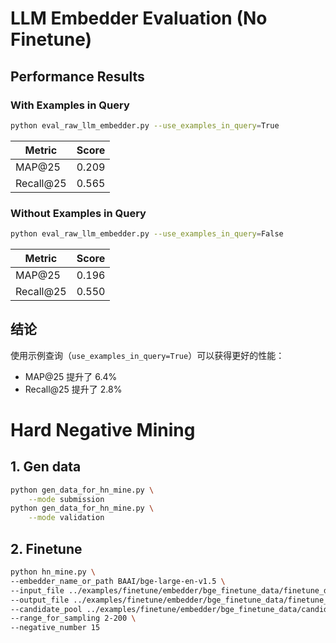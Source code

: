 # LLM Embedder Evaluation (No Finetune)

## Performance Results

### With Examples in Query
```bash
python eval_raw_llm_embedder.py --use_examples_in_query=True
```
| Metric | Score |
|--------|-------|
| MAP@25 | 0.209 |
| Recall@25 | 0.565 |

### Without Examples in Query
```bash
python eval_raw_llm_embedder.py --use_examples_in_query=False
```
| Metric | Score |
|--------|-------|
| MAP@25 | 0.196 |
| Recall@25 | 0.550 |

## 结论
使用示例查询（`use_examples_in_query=True`）可以获得更好的性能：
- MAP@25 提升了 6.4%
- Recall@25 提升了 2.8%

# Hard Negative Mining
## 1. Gen data
```bash
python gen_data_for_hn_mine.py \
    --mode submission
python gen_data_for_hn_mine.py \
    --mode validation
```

## 2. Finetune
```bash
python hn_mine.py \
--embedder_name_or_path BAAI/bge-large-en-v1.5 \
--input_file ../examples/finetune/embedder/bge_finetune_data/finetune_data_submission.jsonl \
--output_file ../examples/finetune/embedder/bge_finetune_data/finetune_data_submission_minedHNjsonl \
--candidate_pool ../examples/finetune/embedder/bge_finetune_data/candidate_pool_submission.jsonl \
--range_for_sampling 2-200 \
--negative_number 15
```